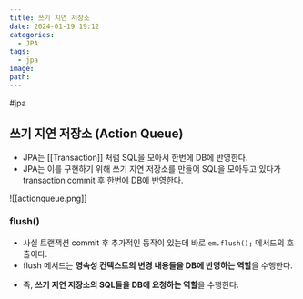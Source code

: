 ```yaml
---
title: 쓰기 지연 저장소
date: 2024-01-19 19:12
categories:
  - JPA
tags:
  - jpa
image: 
path:
---
```

#jpa 

## 쓰기 지연 저장소 (Action Queue)
+ JPA는 [[Transaction]] 처럼 SQL을 모아서 한번에 DB에 반영한다.
+ JPA는 이를 구현하기 위해 쓰기 지연 저장소를 만들어 SQL을 모아두고 있다가 transaction commit 후 한번에 DB에 반영한다.

![[actionqueue.png]]

### flush()
- 사실 트랜잭션 commit 후 추가적인 동작이 있는데 바로 `em.flush();` 메서드의 호출이다.
- flush 메서드는 **영속성 컨텍스트의 변경 내용들을 DB에 반영하는 역할**을 수행한다.
+ 즉, **쓰기 지연 저장소의 SQL들을 DB에 요청하는 역할**을 수행한다.